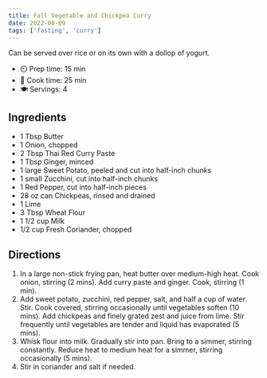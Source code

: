 ```yaml
---
title: Fall Vegetable and Chickpea Curry
date: 2022-08-09
tags: ['fasting', 'curry']
---
```


Can be served over rice or on its own with a dollop of yogurt.

- ⏲️ Prep time: 15 min
- 🍳 Cook time: 25 min
- 🍽️ Servings: 4

## Ingredients

- 1 Tbsp Butter
- 1 Onion, chopped
- 2 Tbsp Thai Red Curry Paste
- 1 Tbsp Ginger, minced
- 1 large Sweet Potato, peeled and cut into half-inch chunks
- 1 small Zucchini, cut into half-inch chunks
- 1 Red Pepper, cut into half-inch pieces
- 28 oz can Chickpeas, rinsed and drained
- 1 Lime
- 3 Tbsp Wheat Flour
- 1 1/2 cup Milk
- 1/2 cup Fresh Coriander, chopped

## Directions

1. In a large non-stick frying pan, heat butter over medium-high heat. Cook onion, stirring (2 mins). Add curry paste and ginger. Cook, stirring (1 min).
2. Add sweet potato, zucchini, red pepper, salt, and half a cup of water. Stir. Cook covered, stirring occasionally until vegetables soften (10 mins). Add chickpeas and finely grated zest and juice from lime. Stir frequently until vegetables are tender and liquid has evaporated (5 mins).
3. Whisk flour into milk. Gradually stir into pan. Bring to a simmer, stirring constantly. Reduce heat to medium heat for a simmer, stirring occasionally (5 mins).
4. Stir in coriander and salt if needed.
